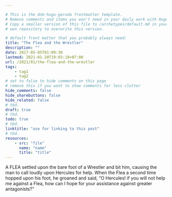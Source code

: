```yaml
---

# This is the dnb-hugo-garuda frontmatter template. 
# Remove comments and items you won't need in your daily work with Hugo.
# Copy a smaller version of this file to /archetypes/default.md in your
# own repository to overwrite this version.

# default front matter that you probably always need:
title: "The Flea and the Wrestler"
description: ""
date: 2017-05-05T01:09:30
lastmod: 2021-01-20T19:03:18+07:00
url: /2021/01/the-flea-and-the-wrestler
tags:
    - tag1
    - tag2
# set to false to hide comments on this page
# remove this if you want to show comments for less clutter
hide_comments: false
hide_sharebuttons: false
hide_related: false
# tbd.
draft: true
# tbd.
todo: true
# tbd.
linktitle: "use for linking to this post"
# tbd.
resources:
    - src: "file"
      name: "name"
      title: "title"
---
```

A FLEA settled upon the bare foot of a Wrestler and bit him, causing the man to call loudly upon Hercules for help. When the Flea a second time hopped upon his foot, he groaned and said, “O Hercules! if you will not help me against a Flea, how can I hope for your assistance against greater antagonists?”
